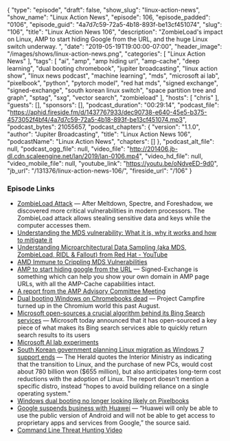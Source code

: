 {
  "type": "episode",
  "draft": false,
  "show_slug": "linux-action-news",
  "show_name": "Linux Action News",
  "episode": 106,
  "episode_padded": "0106",
  "episode_guid": "4a7d7c59-72a5-4b18-893f-be13cf451074",
  "slug": "106",
  "title": "Linux Action News 106",
  "description": "ZombieLoad's impact on Linux, AMP to start hiding Google from the URL, and the huge Linux switch underway. ",
  "date": "2019-05-19T19:00:00-07:00",
  "header_image": "/images/shows/linux-action-news.png",
  "categories": [
    "Linux Action News"
  ],
  "tags": [
    "ai",
    "amp",
    "amp hiding url",
    "amp-cache",
    "deep learning",
    "dual booting chromebook",
    "jupiter broadcasting",
    "linux action show",
    "linux news podcast",
    "machine learning",
    "mds",
    "microsoft ai lab",
    "pixelbook",
    "python",
    "pytorch model",
    "red hat mds",
    "signed exchange",
    "signed-exchange",
    "south korean linux switch",
    "space partition tree and graph",
    "sptag",
    "sxg",
    "vector search",
    "zombieload"
  ],
  "hosts": [
    "chris"
  ],
  "guests": [],
  "sponsors": [],
  "podcast_duration": "00:29:14",
  "podcast_file": "https://aphid.fireside.fm/d/1437767933/dec90738-e640-45e5-b375-4573052f4bf4/4a7d7c59-72a5-4b18-893f-be13cf451074.mp3",
  "podcast_bytes": 21055657,
  "podcast_chapters": {
    "version": "1.1.0",
    "author": "Jupiter Broadcasting",
    "title": "Linux Action News 106",
    "podcastName": "Linux Action News",
    "chapters": []
  },
  "podcast_alt_file": null,
  "podcast_ogg_file": null,
  "video_file": "http://201406.jb-dl.cdn.scaleengine.net/lan/2019/lan-0106.mp4",
  "video_hd_file": null,
  "video_mobile_file": null,
  "youtube_link": "https://youtu.be/oNdveED-9d0",
  "jb_url": "/131376/linux-action-news-106/",
  "fireside_url": "/106"
}


### Episode Links

  * [ZombieLoad Attack](https://zombieloadattack.com/ "ZombieLoad Attack") — After Meltdown, Spectre, and Foreshadow, we discovered more critical vulnerabilities in modern processors. The ZombieLoad attack allows stealing sensitive data and keys while the computer accesses them.
  * [Understanding the MDS vulnerability: What it is, why it works and how to mitigate it](https://www.redhat.com/en/blog/understanding-mds-vulnerability-what-it-why-it-works-and-how-mitigate-it "Understanding the MDS vulnerability: What it is, why it works and how to mitigate it")
  * [Understanding Microarchitectural Data Sampling (aka MDS, ZombieLoad, RIDL & Fallout) from Red Hat - YouTube](https://youtu.be/Xn-wY6Ir1hw "Understanding Microarchitectural Data Sampling \(aka MDS, ZombieLoad, RIDL & Fallout\) from Red Hat - YouTube")
  * [AMD Immune to Crippling MDS Vulnerabilities](https://www.tomshardware.com/news/amd-mds-vulnerability-immune-intel,39367.html "AMD Immune to Crippling MDS Vulnerabilities")
  * [AMP to start hiding google from the URL](https://blog.amp.dev/2019/05/15/signed-exchange-solving-the-amp-urls-display-problem/ "AMP to start hiding google from the URL") — Signed-Exchange is something which can help you show your own domain in AMP page URLs, with all the AMP-Cache capabilities intact.
  * [A report from the AMP Advisory Committee Meeting](https://shkspr.mobi/blog/2019/05/a-report-from-the-amp-advisory-committee-meeting/ "A report from the AMP Advisory Committee Meeting")
  * [Dual booting Windows on Chromebooks dead](https://www.aboutchromebooks.com/news/chromebook-project-campfire-dual-boot-windows-shut-down-altos/ "Dual booting Windows on Chromebooks dead") — Project Campfire turned up in the Chromium world this past August. 
  * [Microsoft open-sources a crucial algorithm behind its Bing Search services](https://techcrunch.com/2019/05/15/microsoft-open-sources-a-crucial-algorithm-behind-its-bing-search-services/ "Microsoft open-sources a crucial algorithm behind its Bing Search services") — Microsoft today announced that it has open-sourced a key piece of what makes its Bing search services able to quickly return search results to its users
  * [Microsoft AI lab experiments](https://www.ailab.microsoft.com/vectorsearchexperiment "Microsoft AI lab experiments")
  * [South Korean government planning Linux migration as Windows 7 support ends](https://www.techrepublic.com/article/south-korean-government-planning-linux-migration-as-windows-7-support-ends/ "South Korean government planning Linux migration as Windows 7 support ends") — The Herald quotes the Interior Ministry as indicating that the transition to Linux, and the purchase of new PCs, would cost about 780 billion won ($655 million), but also anticipates long-term cost reductions with the adoption of Linux. The report doesn't mention a specific distro, instead "hopes to avoid building reliance on a single operating system."
  * [Windows dual booting no longer looking likely on Pixelbooks](https://arstechnica.com/gadgets/2019/05/windows-dual-booting-no-longer-looking-likely-on-pixebooks/ "Windows dual booting no longer looking likely on Pixelbooks")
  * [Google suspends business with Huawei](https://www.reuters.com/article/us-huawei-tech-alphabet-exclusive/exclusive-google-suspends-some-business-with-huawei-after-trump-blacklist-source-idUSKCN1SP0NB "Google suspends business with Huawei") — “Huawei will only be able to use the public version of Android and will not be able to get access to proprietary apps and services from Google,” the source said.
  * [Command Line Threat Hunting Video](https://www.youtube.com/watch?v=jy9SAUHEWdU "Command Line Threat Hunting Video")


